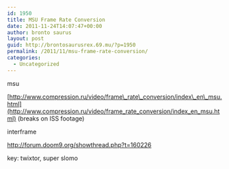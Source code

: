 ```yaml
---
id: 1950
title: MSU Frame Rate Conversion
date: 2011-11-24T14:07:47+00:00
author: bronto saurus
layout: post
guid: http://brontosaurusrex.69.mu/?p=1950
permalink: /2011/11/msu-frame-rate-conversion/
categories:
  - Uncategorized
---
```

msu
  
[http://www.compression.ru/video/frame\_rate\_conversion/index\_en\_msu.html](http://www.compression.ru/video/frame_rate_conversion/index_en_msu.html) (breaks on ISS footage)
  
interframe
  
<http://forum.doom9.org/showthread.php?t=160226>

key: twixtor, super slomo